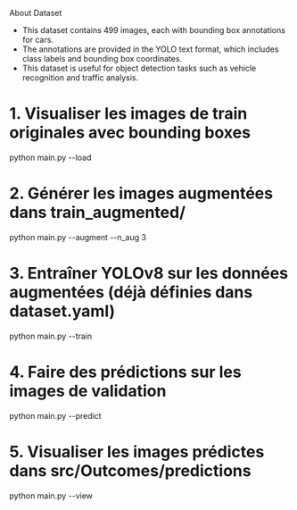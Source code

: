 About Dataset

- This dataset contains 499 images, each with bounding box annotations for cars.
- The annotations are provided in the YOLO text format, which includes class labels and bounding box coordinates.
- This dataset is useful for object detection tasks such as vehicle recognition and traffic analysis.

# 1. Visualiser les images de train originales avec bounding boxes
python main.py --load

# 2. Générer les images augmentées dans train_augmented/
python main.py --augment --n_aug 3

# 3. Entraîner YOLOv8 sur les données augmentées (déjà définies dans dataset.yaml)
python main.py --train

# 4. Faire des prédictions sur les images de validation
python main.py --predict

# 5. Visualiser les images prédictes dans src/Outcomes/predictions
python main.py --view